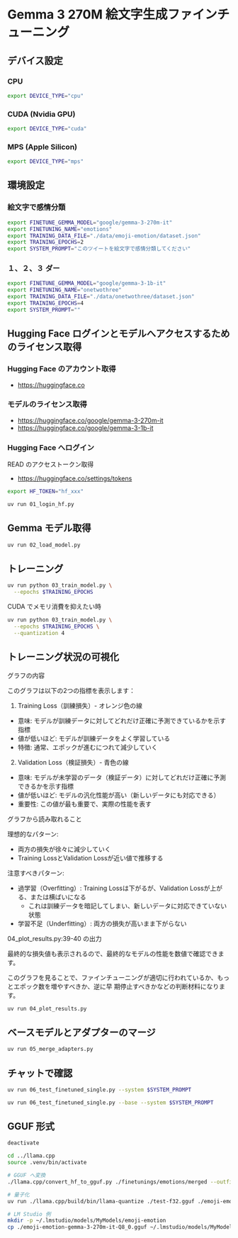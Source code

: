 # Gemma 3 270M 絵文字生成ファインチューニング

## デバイス設定

### CPU

```bash
export DEVICE_TYPE="cpu"
```

### CUDA (Nvidia GPU)

```bash
export DEVICE_TYPE="cuda"
```

### MPS (Apple Silicon)

```bash
export DEVICE_TYPE="mps"
```

## 環境設定

### 絵文字で感情分類

```bash
export FINETUNE_GEMMA_MODEL="google/gemma-3-270m-it"
export FINETUNING_NAME="emotions"
export TRAINING_DATA_FILE="./data/emoji-emotion/dataset.json"
export TRAINING_EPOCHS=2
export SYSTEM_PROMPT="このツイートを絵文字で感情分類してください"
```

### １、２、３ ダー

```bash
export FINETUNE_GEMMA_MODEL="google/gemma-3-1b-it"
export FINETUNING_NAME="onetwothree"
export TRAINING_DATA_FILE="./data/onetwothree/dataset.json"
export TRAINING_EPOCHS=4
export SYSTEM_PROMPT=""
```

## Hugging Face ログインとモデルへアクセスするためのライセンス取得

### Hugging Face のアカウント取得

- https://huggingface.co

### モデルのライセンス取得

- https://huggingface.co/google/gemma-3-270m-it
- https://huggingface.co/google/gemma-3-1b-it

### Hugging Face へログイン

READ のアクセストークン取得

- https://huggingface.co/settings/tokens

```bash
export HF_TOKEN="hf_xxx"
```

```bash
uv run 01_login_hf.py
```

## Gemma モデル取得

```bash
uv run 02_load_model.py
```

## トレーニング

```bash
uv run python 03_train_model.py \
  --epochs $TRAINING_EPOCHS
```

CUDA でメモリ消費を抑えたい時

```bash
uv run python 03_train_model.py \
  --epochs $TRAINING_EPOCHS \
  --quantization 4
```

## トレーニング状況の可視化

  グラフの内容

  このグラフは以下の2つの指標を表示します：

  1. Training Loss（訓練損失）- オレンジ色の線

  - 意味: モデルが訓練データに対してどれだけ正確に予測できているかを示す指標
  - 値が低いほど: モデルが訓練データをよく学習している
  - 特徴: 通常、エポックが進むにつれて減少していく

  2. Validation Loss（検証損失）- 青色の線

  - 意味: モデルが未学習のデータ（検証データ）に対してどれだけ正確に予測できるかを示す指標
  - 値が低いほど: モデルの汎化性能が高い（新しいデータにも対応できる）
  - 重要性: この値が最も重要で、実際の性能を表す

  グラフから読み取れること

  理想的なパターン:
  - 両方の損失が徐々に減少していく
  - Training LossとValidation Lossが近い値で推移する

  注意すべきパターン:
  - 過学習（Overfitting）: Training Lossは下がるが、Validation Lossが上がる、または横ばいになる
    - これは訓練データを暗記してしまい、新しいデータに対応できていない状態
  - 学習不足（Underfitting）: 両方の損失が高いまま下がらない

  04_plot_results.py:39-40 の出力

  最終的な損失値も表示されるので、最終的なモデルの性能を数値で確認できます。

  このグラフを見ることで、ファインチューニングが適切に行われているか、もっとエポック数を増やすべきか、逆に早
  期停止すべきかなどの判断材料になります。


```bash
uv run 04_plot_results.py
```

## ベースモデルとアダプターのマージ

```bash
uv run 05_merge_adapters.py
```

## チャットで確認

```bash
uv run 06_test_finetuned_single.py --system $SYSTEM_PROMPT
```

```bash
uv run 06_test_finetuned_single.py --base --system $SYSTEM_PROMPT
```

## GGUF 形式

```bash
deactivate

cd ../llama.cpp
source .venv/bin/activate

# GGUF へ変換
./llama.cpp/convert_hf_to_gguf.py ./finetunings/emotions/merged --outfile ./test-f32.gguf

# 量子化
uv run ./llama.cpp/build/bin/llama-quantize ./test-f32.gguf ./emoji-emotion-gemma-3-270m-it-Q8_0.gguf Q8_0
```

```bash
# LM Studio 例
mkdir -p ~/.lmstudio/models/MyModels/emoji-emotion
cp ./emoji-emotion-gemma-3-270m-it-Q8_0.gguf ~/.lmstudio/models/MyModels/emoji-emotion/
```
